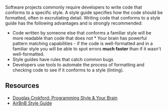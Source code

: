 Software projects commonly require developers to write code that conforms to a specific style. A style guide specifies how the code should be formatted, often in excrutiating detail. Writing code that conforms to a style guide has the following advantages and is strongly recommended:
 * Code written by someone else that conforms a familiar style will be more readable than code that does not * Your brain has powerful pattern matching capabilities - if the code is well-formatted and in a familiar style you will be able to spot errors **much faster** than if it wasn't well-formatted.
 * Style guides have rules that catch common bugs
 * Developers use tools to automate the process of formatting and checking code to see if it conforms to a style (linting).

## Resources

  * [Douglas Crokford: Programming Style & Your Brain](https://www.youtube.com/watch?v=_EANG8ZZbRs)
  * [AirBnB Style Guide](https://github.com/airbnb/javascript)
